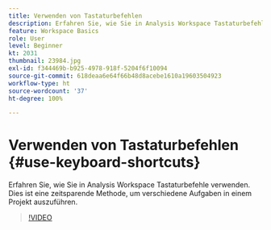 ```yaml
---
title: Verwenden von Tastaturbefehlen
description: Erfahren Sie, wie Sie in Analysis Workspace Tastaturbefehle verwenden
feature: Workspace Basics
role: User
level: Beginner
kt: 2031
thumbnail: 23984.jpg
exl-id: f344469b-b925-4978-918f-5204f6f10094
source-git-commit: 618deaa6e64f66b48d8acebe1610a19603504923
workflow-type: ht
source-wordcount: '37'
ht-degree: 100%

---
```


# Verwenden von Tastaturbefehlen {#use-keyboard-shortcuts}

Erfahren Sie, wie Sie in Analysis Workspace Tastaturbefehle verwenden. Dies ist eine zeitsparende Methode, um verschiedene Aufgaben in einem Projekt auszuführen.

>[!VIDEO](https://video.tv.adobe.com/v/23984/?quality=12&learn=on)
